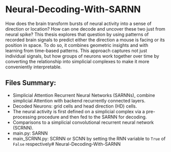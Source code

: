# Neural-Decoding-With-SARNN
 How does the brain transform bursts of neural activity into a sense of direction or location?
 How can one decode and uncover these two just from neural spike? This thesis explores that
 question by using patterns of recorded brain signals to predict either the direction a mouse is
 facing or its position in space. To do so, it combines geometric insights and with learning
 from time-based patterns. This approach captures not just individual signals, but how groups of
 neurons work together over time by converting the relationship into simplicial complexes to make
 it more conveniently interpretable.
## Files Summary:
* Simplicial Attention Recurrent Neural Networks (SARNNs), combine simplicial Attention with backend recurrently connected layers.
* Decoded Neurons: grid cells and head direction (HD) cells.
* The neural activity is first defined on a simplicial complex via a pre-processing procedure and then fed to the SARNN for decoding.
* Comparisons to a simplicial convolutional recurrent neural network (SCRNN).
* main.py: SARNN
* main_SCRNN.py: SCRNN or SCNN by setting the RNN variable to `True` of `False` respectively# Neural-Decoding-With-SARNN
